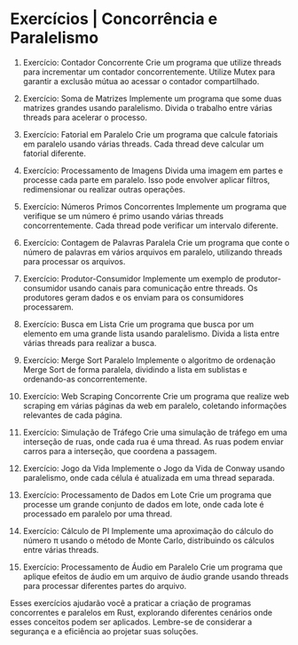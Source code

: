 # Exercícios | Concorrência e Paralelismo

1. Exercício: Contador Concorrente
Crie um programa que utilize threads para incrementar um contador concorrentemente. Utilize Mutex para garantir a exclusão mútua ao acessar o contador compartilhado.

2. Exercício: Soma de Matrizes
Implemente um programa que some duas matrizes grandes usando paralelismo. Divida o trabalho entre várias threads para acelerar o processo.

3. Exercício: Fatorial em Paralelo
Crie um programa que calcule fatoriais em paralelo usando várias threads. Cada thread deve calcular um fatorial diferente.

4. Exercício: Processamento de Imagens
Divida uma imagem em partes e processe cada parte em paralelo. Isso pode envolver aplicar filtros, redimensionar ou realizar outras operações.

5. Exercício: Números Primos Concorrentes
Implemente um programa que verifique se um número é primo usando várias threads concorrentemente. Cada thread pode verificar um intervalo diferente.

6. Exercício: Contagem de Palavras Paralela
Crie um programa que conte o número de palavras em vários arquivos em paralelo, utilizando threads para processar os arquivos.

7. Exercício: Produtor-Consumidor
Implemente um exemplo de produtor-consumidor usando canais para comunicação entre threads. Os produtores geram dados e os enviam para os consumidores processarem.

8. Exercício: Busca em Lista
Crie um programa que busca por um elemento em uma grande lista usando paralelismo. Divida a lista entre várias threads para realizar a busca.

9. Exercício: Merge Sort Paralelo
Implemente o algoritmo de ordenação Merge Sort de forma paralela, dividindo a lista em sublistas e ordenando-as concorrentemente.

10. Exercício: Web Scraping Concorrente
Crie um programa que realize web scraping em várias páginas da web em paralelo, coletando informações relevantes de cada página.

11. Exercício: Simulação de Tráfego
Crie uma simulação de tráfego em uma interseção de ruas, onde cada rua é uma thread. As ruas podem enviar carros para a interseção, que coordena a passagem.

12. Exercício: Jogo da Vida
Implemente o Jogo da Vida de Conway usando paralelismo, onde cada célula é atualizada em uma thread separada.

13. Exercício: Processamento de Dados em Lote
Crie um programa que processe um grande conjunto de dados em lote, onde cada lote é processado em paralelo por uma thread.

14. Exercício: Cálculo de PI
Implemente uma aproximação do cálculo do número π usando o método de Monte Carlo, distribuindo os cálculos entre várias threads.

15. Exercício: Processamento de Áudio em Paralelo
Crie um programa que aplique efeitos de áudio em um arquivo de áudio grande usando threads para processar diferentes partes do arquivo.

Esses exercícios ajudarão você a praticar a criação de programas concorrentes e paralelos em Rust, explorando diferentes cenários onde esses conceitos podem ser aplicados. Lembre-se de considerar a segurança e a eficiência ao projetar suas soluções.
